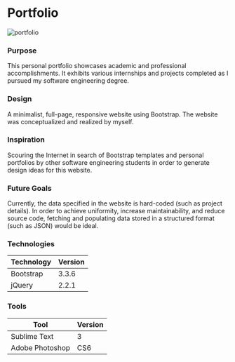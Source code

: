 # Portfolio

![portfolio](https://cloud.githubusercontent.com/assets/6827852/14239609/6ecd3556-fa0b-11e5-93d3-16d6eee2e41b.png)

### Purpose

This personal portfolio showcases academic and professional accomplishments. It exhibits various internships and projects completed as I pursued my software engineering degree.

### Design

A minimalist, full-page, responsive website using Bootstrap. The website was conceptualized and realized by myself. 

### Inspiration

Scouring the Internet in search of Bootstrap templates and personal portfolios by other software engineering students in order to generate design ideas for this website.

### Future Goals

Currently, the data specified in the website is hard-coded (such as project details). In order to achieve uniformity, increase maintainability, and reduce source code, fetching and populating data stored in a structured format (such as JSON) would be ideal.

### Technologies

| Technology | Version |
| ---------- | ------- |
| Bootstrap | 3.3.6 |
| jQuery | 2.2.1 |

### Tools

| Tool | Version |
| ---- | ------- |
| Sublime Text | 3 |
| Adobe Photoshop | CS6 |
